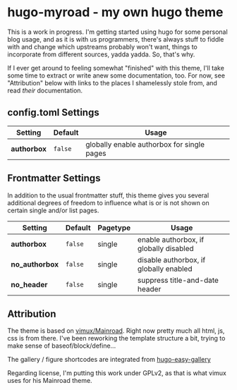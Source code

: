 # hugo-myroad - my own hugo theme

This is a work in progress. I'm getting started using hugo for some personal
blog usage, and as it is with us programmers, there's always stuff to fiddle
with and change which upstreams probably won't want, things to incorporate
from different sources, yadda yadda. So, that's why.

If I ever get around to feeling somewhat "finished" with this theme, I'll
take some time to extract or write anew some documentation, too. For now,
see "Attribution" below with links to the places I shamelessly stole from,
and read *their* documentation.

## config.toml Settings

| Setting         | Default | Usage                                                |
| --------------- | ------- | ---------------------------------------------------- |
| **authorbox**   | `false` | globally enable authorbox for single pages           |

## Frontmatter Settings

In addition to the usual frontmatter stuff, this theme gives you several
additional degrees of freedom to influence what is or is not shown on
certain single and/or list pages.

| Setting           | Default | Pagetype | Usage                                   |
| ----------------- | ------- | -------- | --------------------------------------- |
| **authorbox**     | `false` | single   | enable authorbox, if globally disabled  |
| **no_authorbox**  | `false` | single   | disable authorbox, if globally enabled  |
| **no_header**     | `false` | single   | suppress title-and-date header          |

## Attribution

The theme is based on [vimux/Mainroad](https://github.com/vimux/Mainroad).
Right now pretty much all html, js, css is from there. I've been reworking
the template structure a bit, trying to make sense of baseof/block/define...

The gallery / figure shortcodes are integrated from
[hugo-easy-gallery](https://github.com/liwenyip/hugo-easy-gallery)

Regarding license, I'm putting this work under GPLv2, as that is what
vimux uses for his Mainroad theme.

